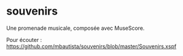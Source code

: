 souvenirs
=========

Une promenade musicale, composée avec MuseScore.

Pour écouter : https://github.com/mbautista/souvenirs/blob/master/Souvenirs.xspf
